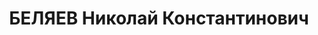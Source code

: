 ---
title: БЕЛЯЕВ Николай Константинович
description: "(19.09.1899 - 10.11.1937) \n  российский генетик. Ученик С.С.Четверикова.\
  \ Род. в с.Протасово Костромской губернии в семье священника. В 1917 г. окончил\
  \ гимназию и поступил в Петроградский технологический институт. Однако вскоре оставил\
  \ его, поскольку с детства увлекался биологией, и в 1921 г. поступил на биологическое\
  \ отделение Московского университета, который окончил в 1925 г. В том же году начал\
  \ работать в лаборатории С.С.Четверикова, а с 1928 г. обратился к шелкопряду и посвятил\
  \ ему всю свою жизнь. Он успел опубликовать 19 больших работ (440 стр. текста) и\
  \ оставил массу неопубликованных материалов, в том числе рукопись докторской диссертации.\
  \ С детства увлекаясь бабочками, Н.К.Беляев еще студентом начал работать у С.С.Четверикова.\
  \ Принимая участие в коллективном изучении природных популяций дрозофил, Н.К.Беляев\
  \ работал с подмосковными D. phalerata и D.transversa (открыл и проанализировал\
  \ две интересные мутации) и участвовал в популяционно-генетическом анализе D.melanogaster\
  \ из Геленджика. В области феногенетики Н.К.Беляев иследовал зависимость окраски\
  \ гусениц бабочек от внешних условий. Он также занимался кариосистематикой: определил\
  \ хромосомные числа у 38 видов бабочек из 16 семейств и опубликовал 2 обширных статьи,\
  \ которые цитируются до сих пор. Н.К.Беляев установил, что в эволюции бабочек главную\
  \ роль играют не кариотипические изменения, а точковые мутации. В 1928 г. Н.К.Беляев\
  \ начал работать в отделе генетики и селекции Среднеазиатского института шелководства.\
  \ Он провел генетический анализ неполно-доминантного признака меланистической окраски\
  \ бабочек шелкопряда, показав его полимерное наследование (1937 г.). В начале работы\
  \ с шелкопрядом он посвятил много сил изучению инбридинга и связанной с этим инбредной\
  \ депрессии. Занимался также \"искусственным оживлением\" грены, т.е. устранением\
  \ состояния покоя (эмбриональной диапаузы) для получения нескольких генераций бабочек\
  \ за лето. Разработанные им методы (1932 г.) до сих пор используются в промышленном\
  \ шелководстве. Принимал участие в I Среднеазиатском совещании по племенному шелководству.\
  \ Н.К.Беляев сыграл ведущую роль в переводе отечественного шелководства на промышленную\
  \ гибридизацию. В 1932 г. перешел в Закавказский институт шелководства, возглавив\
  \ Отдел генетики и селекции. Установил различия между прямыми и обратными комбинациями\
  \ гибридов, выявил закономерности наследования гибридами формы коконов. Изучал корреляцию\
  \ ряда признаков у шелкопряда и ее важную роль при искусственном или естественном\
  \ отборе, сделав вывод о невозможности успешного отбора по всем хозяйственно важным\
  \ признакам. Расстрелян в 1937 г."
---